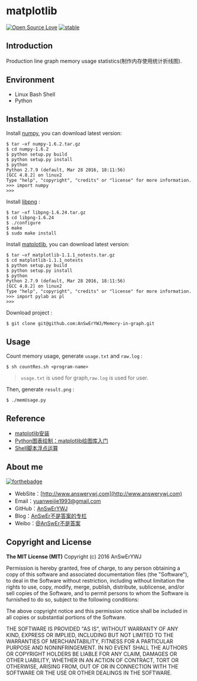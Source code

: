 # matplotlib
[![Open Source Love](https://badges.frapsoft.com/os/v1/open-source.png?v=103)](https://github.com/ellerbrock/open-source-badge/)
[![stable](http://badges.github.io/stability-badges/dist/stable.svg)](http://github.com/badges/stability-badges)

## Introduction
Production line graph memory usage statistics(制作内存使用统计折线图).

## Environment
+ Linux Bash Shell
+ Python

## Installation
Install [numpy](https://sourceforge.net/projects/numpy/files/NumPy/), you can download latest version:
```
$ tar –xf numpy-1.6.2.tar.gz
$ cd numpy-1.6.2
$ python setup.py build
$ python setup.py install
$ python
Python 2.7.9 (default, Mar 28 2016, 18:11:56)
[GCC 4.8.2] on linux2
Type "help", "copyright", "credits" or "license" for more information.
>>> import numpy
>>>
```
Install [libpng](https://sourceforge.net/projects/libpng/) :
```
$ tar –xf libpng-1.6.24.tar.gz
$ cd libpng-1.6.24
$ ./configure
$ make
$ sudo make install
```
Install [matplotlib](https://sourceforge.net/projects/matplotlib/files/matplotlib/), you can download latest version:
```
$ tar –xf matplotlib-1.1.1_notests.tar.gz
$ cd matplotlib-1.1.1_notests
$ python setup.py build
$ python setup.py install
$ python
Python 2.7.9 (default, Mar 28 2016, 18:11:56)
[GCC 4.8.2] on linux2
Type "help", "copyright", "credits" or "license" for more information.
>>> import pylab as pl
>>>
```


Download project :
```
$ git clone git@github.com:AnSwErYWJ/Memory-in-graph.git
```

## Usage
Count memory usage, generate ``usage.txt`` and ``raw.log`` :
```
$ sh countRes.sh <program-name>
```
> ``usage.txt`` is used for graph,``raw.log`` is used for user.

Then, generate ``result.png`` :
```
$ ./memUsage.py
```

## Reference
+ [matplotlib安装](http://www.cnblogs.com/ouzi/archive/2012/09/29/2708442.html)
+ [Python图表绘制：matplotlib绘图库入门](http://www.cnblogs.com/wei-li/archive/2012/05/23/2506940.html)
+ [Shell脚本浮点运算](http://answerywj.com/2016/09/05/Shell%E8%84%9A%E6%9C%AC%E6%B5%AE%E7%82%B9%E8%BF%90%E7%AE%97/)

## About me
[![forthebadge](http://forthebadge.com/images/badges/ages-20-30.svg)](http://forthebadge.com)
- WebSite：[http://www.answerywj.com](http://www.answerywj.com)
- Email：[yuanweijie1993@gmail.com](https://mail.google.com)
- GitHub：[AnSwErYWJ](https://github.com/AnSwErYWJ)
- Blog：[AnSwEr不是答案的专栏](http://blog.csdn.net/u011192270)
- Weibo：[@AnSwEr不是答案](http://weibo.com/1783591593)

## Copyright and License
**The MIT License (MIT)**
Copyright (c) 2016 AnSwErYWJ

Permission is hereby granted, free of charge, to any person obtaining a copy of this software and associated documentation files (the "Software"), to deal in the Software without restriction, including without limitation the rights to use, copy, modify, merge, publish, distribute, sublicense, and/or sell copies of the Software, and to permit persons to whom the Software is furnished to do so, subject to the following conditions:

The above copyright notice and this permission notice shall be included in all copies or substantial portions of the Software.

THE SOFTWARE IS PROVIDED "AS IS", WITHOUT WARRANTY OF ANY KIND, EXPRESS OR IMPLIED, INCLUDING BUT NOT LIMITED TO THE WARRANTIES OF MERCHANTABILITY, FITNESS FOR A PARTICULAR PURPOSE AND NONINFRINGEMENT. IN NO EVENT SHALL THE AUTHORS OR COPYRIGHT HOLDERS BE LIABLE FOR ANY CLAIM, DAMAGES OR OTHER LIABILITY, WHETHER IN AN ACTION OF CONTRACT, TORT OR OTHERWISE, ARISING FROM, OUT OF OR IN CONNECTION WITH THE SOFTWARE OR THE USE OR OTHER DEALINGS IN THE SOFTWARE.
